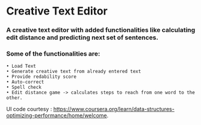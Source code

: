 # Creative Text Editor

### A creative text editor with added functionalities like calculating edit distance and predicting next set of sentences.

### Some of the functionalities are:

    • Load Text
    • Generate creative text from already entered text
    • Provide redability score
    • Auto-correct
    • Spell check
    • Edit distance game -> calculates steps to reach from one word to the other. 
    

UI code courtesy : https://www.coursera.org/learn/data-structures-optimizing-performance/home/welcome. 
